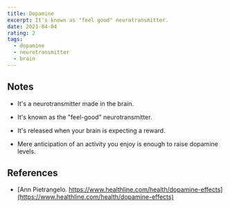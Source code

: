 ```yaml
---
title: Dopamine
excerpt: It's known as "feel good" neurotransmitter.
date: 2021-04-04
rating: 2
tags:
  - dopamine
  - neurotransmitter
  - brain
---
```


## Notes

- It's a neurotransmitter made in the brain.

- It's known as the "feel-good" neurotransmitter.

- It's released when your brain is expecting a reward.
- Mere anticipation of an activity you enjoy is enough to raise dopamine levels.

## References

- [Ann Pietrangelo. https://www.healthline.com/health/dopamine-effects](https://www.healthline.com/health/dopamine-effects)
